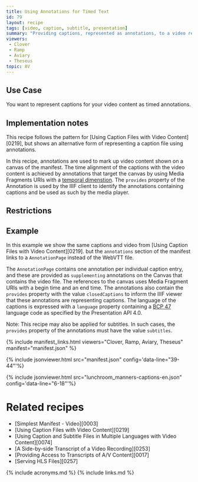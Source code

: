 ```yaml
---
title: Using Annotations for Timed Text
id: 79
layout: recipe
tags: [video, caption, subtitle, presentation]
summary: "Providing captions, represented as annotations, to a video resource."
viewers:
 - Clover
 - Ramp
 - Aviary
 - Theseus
topic: AV
---
```



## Use Case

You want to represent captions for your video content as timed annotations.

## Implementation notes

This recipe follows the pattern for [Using Caption Files with Video Content][0219], but shows an alternative form of representing a caption file using annotations.

In this recipe, annotations are used to mark up video content shown on a canvas of the manifest. The time alignment of the captions with the video content is achieved by annotations that target the canvas by using Media Fragments URIs with a [temporal dimenstion](https://www.w3.org/TR/media-frags/#naming-time). The `provides` property of the Annotation is used by the IIIF client to identify the annotations containing captions and be used as such by the media player. 

## Restrictions



## Example

In this example we show the same captions and video from [Using Caption Files with Video Content][0219]. but the `annotations` section of the manifest links to a `AnnotationPage` instead of the WebVTT file.

The `AnnotationPage` contains one annotation per individual caption entry, and these are provided as `supplementing` annotations on the Canvas that contains the video file. The references to the canvas uses Media Fragment URIs with a begin time and an end time. The annotations also contain the `provides` property with the value `closedCaptions` to inform the IIIF viewer that these annotations are representing captions. The language of the captions is expressed with a `language` property containing a [BCP 47](https://tools.ietf.org/html/bcp47) language code as specified by the Presentation API 4.0.

Note: This recipe may also be applied for subtitles. In such cases, the `provides` property of the annotations must have the value `subtitles`. 

{% include manifest_links.html viewers="Clover, Ramp, Aviary, Theseus" manifest="manifest.json" %}

{% include jsonviewer.html src="manifest.json" config='data-line="39-44"'%}

{% include jsonviewer.html src="lunchroom_manners-captions-en.json" config='data-line="6-18"'%}

# Related recipes

- [Simplest Manifest - Video][0003]
- [Using Caption Files with Video Content][0219]
- [Using Caption and Subtitle Files in Multiple Languages with Video Content][0074]
- [A Side-by-side Transcript of a Video Recording][0253]
- [Providing Access to Transcripts of A/V Content][0017]
- [Serving HLS Files][0257]

{% include acronyms.md %}
{% include links.md %}
